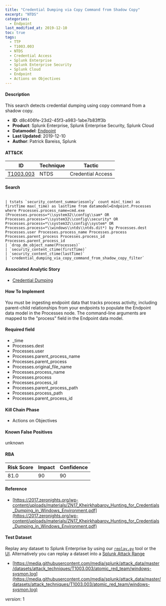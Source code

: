 ```yaml
---
title: "Credential Dumping via Copy Command from Shadow Copy"
excerpt: "NTDS"
categories:
  - Endpoint
last_modified_at: 2019-12-10
toc: true
tags:
  - TTP
  - T1003.003
  - NTDS
  - Credential Access
  - Splunk Enterprise
  - Splunk Enterprise Security
  - Splunk Cloud
  - Endpoint
  - Actions on Objectives
---
```




#### Description

This search detects credential dumping using copy command from a shadow copy.

- **ID**: d8c406fe-23d2-45f3-a983-1abe7b83ff3b
- **Product**: Splunk Enterprise, Splunk Enterprise Security, Splunk Cloud
- **Datamodel**: [Endpoint](https://docs.splunk.com/Documentation/CIM/latest/User/Endpoint)
- **Last Updated**: 2019-12-10
- **Author**: Patrick Bareiss, Splunk


#### ATT&CK

| ID          | Technique   | Tactic       |
| ----------- | ----------- |--------------|
| [T1003.003](https://attack.mitre.org/techniques/T1003/003/) | NTDS | Credential Access |


#### Search

```

| tstats `security_content_summariesonly` count min(_time) as firstTime max(_time) as lastTime from datamodel=Endpoint.Processes where Processes.process_name=cmd.exe (Processes.process=*\\system32\\config\\sam* OR Processes.process=*\\system32\\config\\security* OR Processes.process=*\\system32\\config\\system* OR Processes.process=*\\windows\\ntds\\ntds.dit*) by Processes.dest Processes.user Processes.process_name Processes.process  Processes.parent_process Processes.process_id Processes.parent_process_id 
| `drop_dm_object_name(Processes)` 
| `security_content_ctime(firstTime)`
| `security_content_ctime(lastTime)` 
| `credential_dumping_via_copy_command_from_shadow_copy_filter` 
```

#### Associated Analytic Story
* [Credential Dumping](/stories/credential_dumping)


#### How To Implement
You must be ingesting endpoint data that tracks process activity, including parent-child relationships from your endpoints to populate the Endpoint data model in the Processes node. The command-line arguments are mapped to the &#34;process&#34; field in the Endpoint data model.

#### Required field
* _time
* Processes.dest
* Processes.user
* Processes.parent_process_name
* Processes.parent_process
* Processes.original_file_name
* Processes.process_name
* Processes.process
* Processes.process_id
* Processes.parent_process_path
* Processes.process_path
* Processes.parent_process_id


#### Kill Chain Phase
* Actions on Objectives


#### Known False Positives
unknown



#### RBA

| Risk Score  | Impact      | Confidence   |
| ----------- | ----------- |--------------|
| 81.0 | 90 | 90 |



#### Reference

* [https://2017.zeronights.org/wp-content/uploads/materials/ZN17_Kheirkhabarov_Hunting_for_Credentials_Dumping_in_Windows_Environment.pdf](https://2017.zeronights.org/wp-content/uploads/materials/ZN17_Kheirkhabarov_Hunting_for_Credentials_Dumping_in_Windows_Environment.pdf)



#### Test Dataset
Replay any dataset to Splunk Enterprise by using our [`replay.py`](https://github.com/splunk/attack_data#using-replaypy) tool or the [UI](https://github.com/splunk/attack_data#using-ui).
Alternatively you can replay a dataset into a [Splunk Attack Range](https://github.com/splunk/attack_range#replay-dumps-into-attack-range-splunk-server)

* [https://media.githubusercontent.com/media/splunk/attack_data/master/datasets/attack_techniques/T1003.003/atomic_red_team/windows-sysmon.log](https://media.githubusercontent.com/media/splunk/attack_data/master/datasets/attack_techniques/T1003.003/atomic_red_team/windows-sysmon.log)


_version_: 1